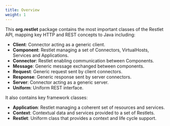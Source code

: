 ```yaml
---
title: Overview
weight: 1
---
```

This **org.restlet** package contains the most important classes of the Restlet API,
mapping key HTTP and REST concepts to Java including:

 - **Client**: Connector acting as a generic client.
 - **Component**: Restlet managing a set of Connectors, VirtualHosts, Services and Applications.
 - **Connector**: Restlet enabling communication between Components.
 - **Message**: Generic message exchanged between components.
 - **Request**: Generic request sent by client connectors.
 - **Response**: Generic response sent by server connectors.
 - **Server**: Connector acting as a generic server.
 - **Uniform**: Uniform REST interface.

It also contains key framework classes:

 - **Application**: Restlet managing a coherent set of resources and services.
 - **Context**: Contextual data and services provided to a set of Restlets.
 - **Restlet**: Uniform class that provides a context and life cycle support.
